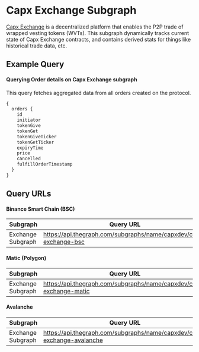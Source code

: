 # Capx Exchange Subgraph

[Capx Exchange](https://exchange.capx.fi/) is a decentralized platform that enables the P2P trade of wrapped vesting tokens (WVTs). This subgraph dynamically tracks current state of Capx Exchange contracts, and contains derived stats for things like historical trade data, etc.

## Example Query
#### Querying Order details on Capx Exchange subgraph

This query fetches aggregated data from all orders created on the protocol. 

```graphql
{
  orders {
    id
    initiator
    tokenGive
    tokenGet
    tokenGiveTicker
    tokenGetTicker
    expiryTime
    price
    cancelled
    fulfillOrderTimestamp
  }
}
```
## Query URLs

#### Binance Smart Chain (BSC)

| Subgraph     | Query URL  |
|---------------------|--------------------------------------------------------------------|
| Exchange Subgraph   | https://api.thegraph.com/subgraphs/name/capxdev/capx-exchange-bsc	 |

#### Matic (Polygon)

| Subgraph     | Query URL  |
|---------------------|--------------------------------------------------------------------|
| Exchange Subgraph   | https://api.thegraph.com/subgraphs/name/capxdev/capx-exchange-matic		 |

#### Avalanche

| Subgraph     | Query URL  |
|---------------------|--------------------------------------------------------------------|
| Exchange Subgraph   | https://api.thegraph.com/subgraphs/name/capxdev/capx-exchange-avalanche	 |